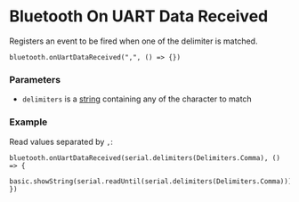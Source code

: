 # Bluetooth On UART Data Received

Registers an event to be fired when one of the delimiter is matched.

```sig
bluetooth.onUartDataReceived(",", () => {})
```

### Parameters

* `delimiters` is a [string](/types/string) containing any of the character to match

### Example

Read values separated by `,`:

```blocks
bluetooth.onUartDataReceived(serial.delimiters(Delimiters.Comma), () => {
    basic.showString(serial.readUntil(serial.delimiters(Delimiters.Comma)))
})
```
